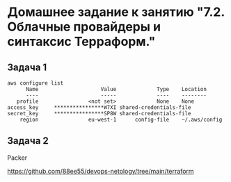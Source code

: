 # Домашнее задание к занятию "7.2. Облачные провайдеры и синтаксис Терраформ."

## Задача 1

```
aws configure list
      Name                    Value             Type    Location
      ----                    -----             ----    --------
   profile                <not set>             None    None
access_key     ****************W7XI shared-credentials-file    
secret_key     ****************SP8W shared-credentials-file    
    region                eu-west-1      config-file    ~/.aws/config
```

## Задача 2

Packer

https://github.com/88ee55/devops-netology/tree/main/terraform
